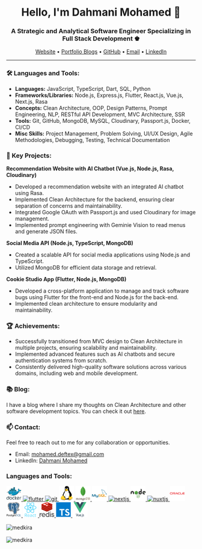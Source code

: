 <h1 align="center">Hello, I'm Dahmani Mohamed 🧠</h1>
<h3 align="center">A Strategic and Analytical Software Engineer Specializing in Full Stack Development ♚</h3>


<p align="center">
  <a href="https://totaltechtn.com">Website</a> •
  <a href="https://dehmani-mohamed.vercel.app/blogs">Portfolio Blogs</a> •
  <a href="https://github.com/medkira">GitHub</a> •
  <a href="mailto:mohamed.deftex@gmail.com">Email</a> •
  <a href="https://www.linkedin.com/in/dahmani-mohamed/">LinkedIn</a>
</p>

---

### 🛠️ Languages and Tools:
- **Languages:** JavaScript, TypeScript, Dart, SQL, Python
- **Frameworks/Libraries:** Node.js, Express.js, Flutter, React.js, Vue.js, Next.js, Rasa
- **Concepts:** Clean Architecture, OOP, Design Patterns, Prompt Engineering, NLP, RESTful API Development, MVC Architecture, SSR
- **Tools:** Git, GitHub, MongoDB, MySQL, Cloudinary, Passport.js, Docker, CI/CD
- **Misc Skills:** Project Management, Problem Solving, UI/UX Design, Agile Methodologies, Debugging, Testing, Technical Documentation

### 🚀 Key Projects:
   **Recommendation Website with AI Chatbot (Vue.js, Node.js, Rasa, Cloudinary)**
   - Developed a recommendation website with an integrated AI chatbot using Rasa.
   - Implemented Clean Architecture for the backend, ensuring clear separation of concerns and maintainability.
   - Integrated Google OAuth with Passport.js and used Cloudinary for image management.
   - Implemented prompt engineering with Geminie Vision to read menus and generate JSON files.

   **Social Media API (Node.js, TypeScript, MongoDB)**
   - Created a scalable API for social media applications using Node.js and TypeScript.
   - Utilized MongoDB for efficient data storage and retrieval.
     
   **Cookie Studio App (Flutter, Node.js, MongoDB)**
   - Developed a cross-platform application to manage and track software bugs using Flutter for the front-end and Node.js for the back-end.
   - Implemented clean architecture to ensure modularity and maintainability.
 


### 🏆 Achievements:
- Successfully transitioned from MVC design to Clean Architecture in multiple projects, ensuring scalability and maintainability.
- Implemented advanced features such as AI chatbots and secure authentication systems from scratch.
- Consistently delivered high-quality software solutions across various domains, including web and mobile development.

### 📚 Blog:
I have a blog where I share my thoughts on Clean Architecture and other software development topics. You can check it out [here](https://dehmani-mohamed.vercel.app/blogs).

### 📫 Contact:
Feel free to reach out to me for any collaboration or opportunities.
- Email: mohamed.deftex@gmail.com
- LinkedIn: [Dahmani Mohamed](https://www.linkedin.com/in/dahmani-mohamed/)
<h3 align="left">Languages and Tools:</h3>
<p align="left"> <a href="https://www.docker.com/" target="_blank" rel="noreferrer"> <img src="https://raw.githubusercontent.com/devicons/devicon/master/icons/docker/docker-original-wordmark.svg" alt="docker" width="40" height="40"/> </a> <a href="https://flutter.dev" target="_blank" rel="noreferrer"> <img src="https://www.vectorlogo.zone/logos/flutterio/flutterio-icon.svg" alt="flutter" width="40" height="40"/> </a> <a href="https://git-scm.com/" target="_blank" rel="noreferrer"> <img src="https://www.vectorlogo.zone/logos/git-scm/git-scm-icon.svg" alt="git" width="40" height="40"/> </a> <a href="https://www.linux.org/" target="_blank" rel="noreferrer"> <img src="https://raw.githubusercontent.com/devicons/devicon/master/icons/linux/linux-original.svg" alt="linux" width="40" height="40"/> </a> <a href="https://www.mongodb.com/" target="_blank" rel="noreferrer"> <img src="https://raw.githubusercontent.com/devicons/devicon/master/icons/mongodb/mongodb-original-wordmark.svg" alt="mongodb" width="40" height="40"/> </a> <a href="https://www.mysql.com/" target="_blank" rel="noreferrer"> <img src="https://raw.githubusercontent.com/devicons/devicon/master/icons/mysql/mysql-original-wordmark.svg" alt="mysql" width="40" height="40"/> </a> <a href="https://nextjs.org/" target="_blank" rel="noreferrer"> <img src="https://cdn.worldvectorlogo.com/logos/nextjs-2.svg" alt="nextjs" width="40" height="40"/> </a> <a href="https://nodejs.org" target="_blank" rel="noreferrer"> <img src="https://raw.githubusercontent.com/devicons/devicon/master/icons/nodejs/nodejs-original-wordmark.svg" alt="nodejs" width="40" height="40"/> </a> <a href="https://nuxtjs.org/" target="_blank" rel="noreferrer"> <img src="https://www.vectorlogo.zone/logos/nuxtjs/nuxtjs-icon.svg" alt="nuxtjs" width="40" height="40"/> </a> <a href="https://www.oracle.com/" target="_blank" rel="noreferrer"> <img src="https://raw.githubusercontent.com/devicons/devicon/master/icons/oracle/oracle-original.svg" alt="oracle" width="40" height="40"/> </a> <a href="https://www.postgresql.org" target="_blank" rel="noreferrer"> <img src="https://raw.githubusercontent.com/devicons/devicon/master/icons/postgresql/postgresql-original-wordmark.svg" alt="postgresql" width="40" height="40"/> </a> <a href="https://reactjs.org/" target="_blank" rel="noreferrer"> <img src="https://raw.githubusercontent.com/devicons/devicon/master/icons/react/react-original-wordmark.svg" alt="react" width="40" height="40"/> </a> <a href="https://redis.io" target="_blank" rel="noreferrer"> <img src="https://raw.githubusercontent.com/devicons/devicon/master/icons/redis/redis-original-wordmark.svg" alt="redis" width="40" height="40"/> </a> <a href="https://www.typescriptlang.org/" target="_blank" rel="noreferrer"> <img src="https://raw.githubusercontent.com/devicons/devicon/master/icons/typescript/typescript-original.svg" alt="typescript" width="40" height="40"/> </a> <a href="https://vuejs.org/" target="_blank" rel="noreferrer"> <img src="https://raw.githubusercontent.com/devicons/devicon/master/icons/vuejs/vuejs-original-wordmark.svg" alt="vuejs" width="40" height="40"/> </a> </p>

<p><img align="center" src="https://github-readme-stats.vercel.app/api/top-langs?username=medkira&show_icons=true&locale=en&layout=compact" alt="medkira" /></p>

<p><img align="center" src="https://github-readme-streak-stats.herokuapp.com/?user=medkira&" alt="medkira" /></p>

